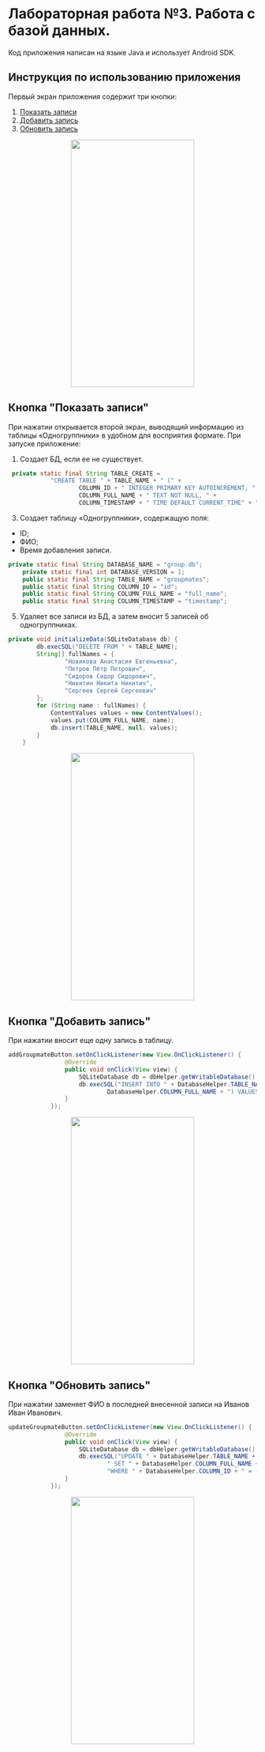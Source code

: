 # Лабораторная работа №3. Работа с базой данных.
Код приложения написан на языке Java и использует Android SDK.

## Инструкция по использованию приложения
Первый экран приложения содержит три кнопки:
1. [Показать записи](#кнопка-показать-записи)
2. [Добавить запись](#кнопка-добавить-запись)
3. [Обновить запись](#кнопка-обновить-запись)
<p align="center">
<img src="https://sun9-48.userapi.com/impg/YMu6lzM7bye0wx48glkBlIqJCqlp_PLTsdhNbg/PJhKN9upbYA.jpg?size=720x1520&quality=95&sign=b01da97fbce0d970ea4bf5016b2fc8f6&type=album" width="250" height="500"> 
</p>

## Кнопка "Показать записи"
При нажатии открывается второй экран, выводящий информацию из таблицы «Одногруппники» в удобном для восприятия формате.
При запуске приложение:
1. Создает БД, если ее не существует.
```java
 private static final String TABLE_CREATE =
            "CREATE TABLE " + TABLE_NAME + " (" +
                    COLUMN_ID + " INTEGER PRIMARY KEY AUTOINCREMENT, " +
                    COLUMN_FULL_NAME + " TEXT NOT NULL, " +
                    COLUMN_TIMESTAMP + " TIME DEFAULT CURRENT_TIME" + ");";
```
3. Создает таблицу «Одногруппники», содержащую поля:
- ID;
- ФИО;
- Время добавления записи.
```java
private static final String DATABASE_NAME = "group.db";
    private static final int DATABASE_VERSION = 1;
    public static final String TABLE_NAME = "groupmates";
    public static final String COLUMN_ID = "id";
    public static final String COLUMN_FULL_NAME = "full_name";
    public static final String COLUMN_TIMESTAMP = "timestamp";
```
5. Удаляет все записи из БД, а затем вносит 5 записей об одногруппниках.
```java
private void initializeData(SQLiteDatabase db) {
        db.execSQL("DELETE FROM " + TABLE_NAME);
        String[] fullNames = {
                "Новикова Анастасия Евгеньевна",
                "Петров Пётр Петрович",
                "Сидоров Сидор Сидорович",
                "Никитин Никита Никитич",
                "Сергеев Сергей Сергеевич"
        };
        for (String name : fullNames) {
            ContentValues values = new ContentValues();
            values.put(COLUMN_FULL_NAME, name);
            db.insert(TABLE_NAME, null, values);
        }
    }
```
<p align="center">
<img src="https://sun9-68.userapi.com/impg/SedXUCsjy13eFmmftFaLsKFxqQv_FR7I5_B1gA/e6VwYNDGh6I.jpg?size=720x1520&quality=95&sign=a8d2836393119552582c9c70d104f0a8&type=album" width="250" height="500"> 
</p>

## Кнопка "Добавить запись"
При нажатии вносит еще одну запись в таблицу.
```java
addGroupmateButton.setOnClickListener(new View.OnClickListener() {
                @Override
                public void onClick(View view) {
                    SQLiteDatabase db = dbHelper.getWritableDatabase();
                    db.execSQL("INSERT INTO " + DatabaseHelper.TABLE_NAME + " (" +
                            DatabaseHelper.COLUMN_FULL_NAME + ") VALUES ('Новый одногруппник');");
                }
            });
```
<p align="center">
<img src="https://sun9-64.userapi.com/impg/0SCC_3poh1m0C4MDu_w0MpZAbqOnrqWXESxEDQ/4LZJLZPTP1U.jpg?size=720x1520&quality=95&sign=ac79f6679f9dd2f4ab4852ccbbda7a3f&type=album" width="250" height="500"> 
</p>

## Кнопка "Обновить запись"
При нажатии заменяет ФИО в последней внесенной записи на Иванов Иван Иванович.
```java
updateGroupmateButton.setOnClickListener(new View.OnClickListener() {
                @Override
                public void onClick(View view) {
                    SQLiteDatabase db = dbHelper.getWritableDatabase();
                    db.execSQL("UPDATE " + DatabaseHelper.TABLE_NAME +
                            " SET " + DatabaseHelper.COLUMN_FULL_NAME + " = 'Иванов Иван Иванович' " +
                            "WHERE " + DatabaseHelper.COLUMN_ID + " = (SELECT MAX(" + DatabaseHelper.COLUMN_ID + ") FROM " + DatabaseHelper.TABLE_NAME + ");");
                }
            });
```
<p align="center">
<img src="https://sun9-17.userapi.com/impg/s9e8xakkwlUqfaW_KRNIhJ3mi7Ypoi5V2gid6Q/NRfknKqT6N4.jpg?size=720x1520&quality=95&sign=74e61064f2d2607772d9644211d69b6a&type=album" width="250" height="500"> 
</p>
